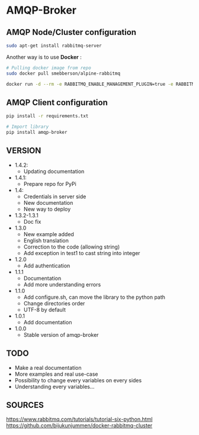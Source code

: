 # AMQP-Broker

## AMQP Node/Cluster configuration

```bash
sudo apt-get install rabbitmq-server
```

Another way is to use **Docker** :

```bash
# Pulling docker image from repo
sudo docker pull smebberson/alpine-rabbitmq

docker run -d --rm -e RABBITMQ_ENABLE_MANAGEMENT_PLUGIN=true -e RABBITMQ_USER=admin -e RABBITMQ_PASS=admin -e RABBITMQ_DEFAULT_VHOST=/ -p 5672:5672 -p 15672:15672 smebberson/alpine-rabbitmq
```

## AMQP Client configuration

```bash
pip install -r requirements.txt

# Import library
pip install amqp-broker
```

## VERSION
  - 1.4.2:
    * Updating documentation
  - 1.4.1:
    * Prepare repo for PyPi
  - 1.4:
    * Credentials in server side
    * New documentation
    * New way to deploy
  - 1.3.2-1.3.1
    * Doc fix
  - 1.3.0
    * New example added
    * English translation
    * Correction to the code (allowing string)
    * Add exception in test1 to cast string into integer
  - 1.2.0
    * Add authentication
  - 1.1.1
    * Documentation
    * Add more understanding errors
  - 1.1.0
    * Add configure.sh, can move the library to the python path
    * Change directories order
    * UTF-8 by default
  - 1.0.1
    * Add documentation
  - 1.0.0
    * Stable version of amqp-broker

## TODO

  - Make a real documentation
  - More examples and real use-case
  - Possibility to change every variables on every sides
  - Understanding every variables...

## SOURCES

https://www.rabbitmq.com/tutorials/tutorial-six-python.html
https://github.com/bijukunjummen/docker-rabbitmq-cluster
